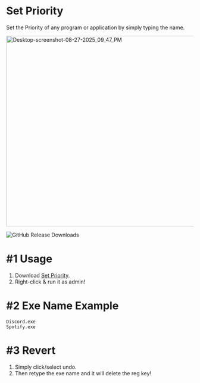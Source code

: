 # Set Priority
Set the Priority of any program or application by simply typing the name.

<img width="978" height="512" alt="Desktop-screenshot-08-27-2025_09_47_PM" src="https://github.com/user-attachments/assets/0e8712db-3710-4eab-8ab8-38f94476a4c0" />

![GitHub Release Downloads](https://img.shields.io/github/downloads/QuakedK/Set-Priority/total)

# #1 Usage
1. Download [Set Priority](https://github.com/QuakedK/Set-Priority/releases/download/SetPriority/Set-Priority-V1.0.bat).
2. Right-click & run it as admin!

# #2 Exe Name Example
```
Discord.exe
Spotify.exe
```
# #3 Revert
1. Simply click/select undo.
2. Then retype the exe name and it will delete the reg key!
